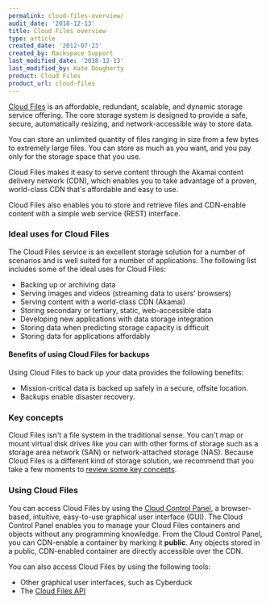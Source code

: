 ```yaml
---
permalink: cloud-files-overview/
audit_date: '2018-12-13'
title: Cloud Files overview
type: article
created_date: '2012-07-23'
created_by: Rackspace Support
last_modified_date: '2018-12-13'
last_modified_by: Kate Dougherty
product: Cloud Files
product_url: cloud-files
---
```


[Cloud Files](https://www.rackspace.com/cloud/files) is an affordable,
redundant, scalable, and dynamic storage service offering. The core storage
system is designed to provide a safe, secure, automatically resizing, and
network-accessible way to store data.

You can store an unlimited quantity of files ranging in size from a few
bytes to extremely large files. You can store as much as you want, and you pay
only for the storage space that you use.

Cloud Files makes it easy to serve content through the Akamai content
delivery network (CDN), which enables you to take advantage of a proven,
world-class CDN that's affordable and easy to use.

Cloud Files also enables you to store and retrieve files and CDN-enable
content with a simple web service (REST) interface.

### Ideal uses for Cloud Files

The Cloud Files service is an excellent storage solution for a number of
scenarios and is well suited for a number of applications. The following list
includes some of the ideal uses for Cloud Files:

-   Backing up or archiving data
-   Serving images and videos (streaming data to users' browsers)
-   Serving content with a world-class CDN (Akamai)
-   Storing secondary or tertiary, static, web-accessible data
-   Developing new applications with data storage integration
-   Storing data when predicting storage capacity is difficult
-   Storing data for applications affordably

#### Benefits of using Cloud Files for backups

Using Cloud Files to back up your data provides the following benefits:

-   Mission-critical data is backed up safely in a
    secure, offsite location.
-   Backups enable disaster recovery.

### Key concepts

Cloud Files isn't a file system in the traditional sense. You can't map
or mount virtual disk drives like you can with other forms of storage
such as a storage area network (SAN) or network-attached storage (NAS).
Because Cloud Files is a different kind of storage solution, we recommend that
you take a few moments to [review some key
concepts](/how-to/cloud-files-key-concepts).

### Using Cloud Files

You can access Cloud Files by using the [Cloud Control Panel](https://login.rackspace.com/), a browser-based, intuitive, easy-to-use
graphical user interface (GUI). The Cloud Control Panel enables you to manage
your Cloud Files containers and objects without any programming
knowledge. From the Cloud Control Panel, you can CDN-enable a container by
marking it **public**. Any objects stored in a public, CDN-enabled
container are directly accessible over the CDN.

You can also access Cloud Files by using the following tools:

- Other graphical user interfaces, such as Cyberduck
- The [Cloud Files API](https://developer.rackspace.com/docs/cloud-files/v1/)

